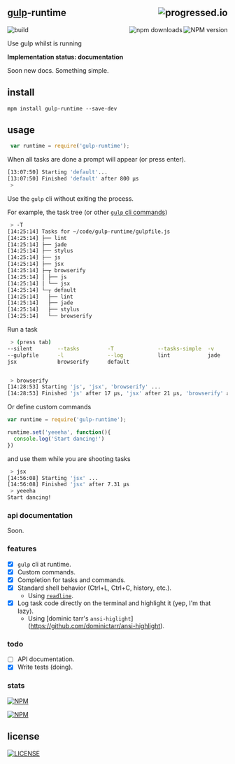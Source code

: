 

## [gulp](https://github.com/gulpjs/gulp)-runtime [<img alt="progressed.io" src="http://progressed.io/bar/50" align="right"/>](https://github.com/fehmicansaglam/progressed.io)

[<img alt="build" src="http://img.shields.io/travis/stringparser/gulp-runtime/master.svg?style=flat-square" align="left"/>](https://travis-ci.org/stringparser/gulp-runtime/builds)
[<img alt="NPM version" src="http://img.shields.io/npm/v/gulp-runtime.svg?style=flat-square" align="right"/>](http://www.npmjs.org/package/gulp-runtime)
[<img alt="npm downloads" src="http://img.shields.io/npm/dm/gulp-runtime.svg?style=flat-square" align="right"/>](http://img.shields.io/npm/dm/gulp-runtime.svg)


<br>

Use gulp whilst is running

**Implementation status: documentation**

Soon new docs. Something simple.

## install

    mpm install gulp-runtime --save-dev

## usage

```js
 var runtime = require('gulp-runtime');
```

When all tasks are done a prompt will appear (or press enter).

```bash
[13:07:50] Starting 'default'...
[13:07:50] Finished 'default' after 800 μs
 >
```

Use the `gulp` cli without exiting the process.

For example, the task tree (or other [`gulp` cli commands](https://github.com/gulpjs/gulp/blob/master/docs/CLI.md))

```bash
 > -T
[14:25:14] Tasks for ~/code/gulp-runtime/gulpfile.js
[14:25:14] ├── lint
[14:25:14] ├── jade
[14:25:14] ├── stylus
[14:25:14] ├── js
[14:25:14] ├── jsx
[14:25:14] ├─┬ browserify
[14:25:14] │ ├── js
[14:25:14] │ └── jsx
[14:25:14] └─┬ default
[14:25:14]   ├── lint
[14:25:14]   ├── jade
[14:25:14]   ├── stylus
[14:25:14]   └── browserify
```

Run a task

```bash
 > (press tab)
--silent        --tasks         -T              --tasks-simple  -v              --version       --require
--gulpfile      -l              --log           lint            jade            stylus          js
jsx             browserify      default


 > browserify
[14:28:53] Starting 'js', 'jsx', 'browserify' ...
[14:28:53] Finished 'js' after 17 μs, 'jsx' after 21 μs, 'browserify' after 27 μs
```

Or define custom commands

```js
var runtime = require('gulp-runtime');

runtime.set('yeeeha', function(){
  console.log('Start dancing!')
})
```

and use them while you are shooting tasks

```bash
 > jsx
[14:56:08] Starting 'jsx' ...
[14:56:08] Finished 'jsx' after 7.31 μs
 > yeeeha
Start dancing!
```

### api documentation

Soon.

### features
- [X] `gulp` cli at runtime.
- [X] Custom commands.
- [X] Completion for tasks and commands.
- [X] Standard shell behavior (Ctrl+L, Ctrl+C, history, etc.).
   * Using [`readline`](http://nodejs.org/api/readline.html).
- [X] Log task code directly on the terminal and highlight it (yep, I'm  that lazy).
   * Using [dominic tarr's `ansi-higlight`]
    (https://github.com/dominictarr/ansi-highlight).

### todo

 - [ ] API documentation.
 - [X] Write tests (doing).

### stats

[<img src="https://nodei.co/npm/gulp-runtime.png?downloads=true&downloadRank=true&stars=true" alt="NPM" align="center"/>](https://nodei.co/npm/gulp-runtime)

[<img src="https://nodei.co/npm-dl/gulp-runtime.png" alt="NPM" align="center"/>](https://nodei.co/npm/gulp-runtime/)

## license

[<img alt="LICENSE" src="http://img.shields.io/npm/l/gulp-runtime.svg?style=flat-square"/>](http://opensource.org/licenses/MIT)
